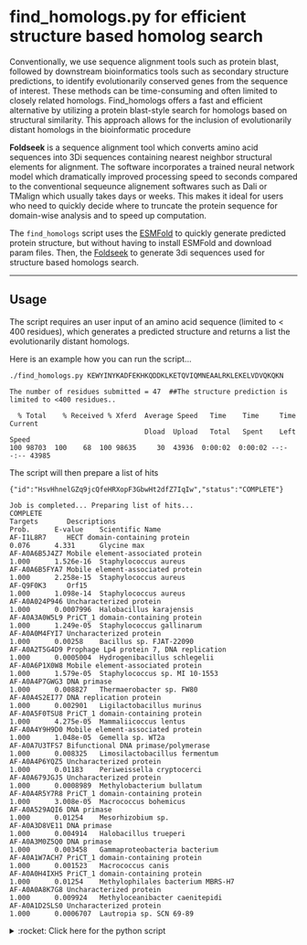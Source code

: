 # find_homologs.py for efficient structure based homolog search
<!-- What is this for? -->
Conventionally, we use sequence alignment tools such as protein blast, followed by downstream bioinformatics tools such as secondary structure predictions, to identify evolutionarily conserved genes from the sequence of interest. These methods can be time-consuming and often limited to closely related homologs. Find_homologs offers a fast and efficient alternative by utilizing a protein blast-style search for homologs based on structural similarity. This approach allows for the inclusion of evolutionarily distant homologs in the bioinformatic procedure

**Foldseek** is a sequence alignment tool which converts amino acid sequences into 3Di sequences containing nearest neighbor structural elements for alignment. The software incorporates a trained neural network model which dramatically improved processing speed to seconds compared to the conventional sequeunce alignement softwares such as Dali or TMalign which usually takes days or weeks. This makes it ideal for users who need to quickly decide where to truncate the protein sequence for domain-wise analysis and to speed up computation.

The `find_homologs` script uses the [ESMFold](https://colab.research.google.com/github/sokrypton/ColabFold/blob/main/ESMFold.ipynb) to quickly generate predicted protein structure, but without having to install ESMFold and download param files. Then, the [Foldseek](https://search.foldseek.com) to generate 3di sequences used for structure based homologs search.

-----------------------------
## Usage
The script requires an user input of an amino acid sequence (limited to < 400 residues), which generates a predicted structure and returns a list the evolutionarily distant homologs.

Here is an example how you can run the script...
```
./find_homologs.py KEWYINYKADFEKHKQDDKLKETQVIQMNEAALRKLEKELVDVQKQKN 
```

```
The number of residues submitted = 47  ##The structure prediction is limited to <400 residues..

  % Total    % Received % Xferd  Average Speed   Time    Time     Time  Current
                                 Dload  Upload   Total   Spent    Left  Speed
100 98703  100    68  100 98635     30  43936  0:00:02  0:00:02 --:--:-- 43985
```
The script will then prepare a list of hits 
```
{"id":"HsvHhnelGZq9jcQfeHRXopF3GbwHt2dfZ7IqIw","status":"COMPLETE"}

Job is completed... Preparing list of hits...
COMPLETE
Targets       Descriptions                                                     Prob.      E-value    Scientific Name
AF-I1L8R7     HECT domain-containing protein                      0.076      4.331      Glycine max
AF-A0A6B5J4Z7 Mobile element-associated protein                   1.000      1.526e-16  Staphylococcus aureus
AF-A0A6B5FYA7 Mobile element-associated protein                   1.000      2.258e-15  Staphylococcus aureus
AF-Q9F0K3     Orf15                                               1.000      1.098e-14  Staphylococcus aureus
AF-A0A024P946 Uncharacterized protein                             1.000      0.0007996  Halobacillus karajensis
AF-A0A3A0W5L9 PriCT_1 domain-containing protein                   1.000      1.249e-05  Staphylococcus gallinarum
AF-A0A0M4FYI7 Uncharacterized protein                             1.000      0.00258    Bacillus sp. FJAT-22090
AF-A0A2T5G4D9 Prophage Lp4 protein 7, DNA replication             1.000      0.0005004  Hydrogenibacillus schlegelii
AF-A0A6P1X0W8 Mobile element-associated protein                   1.000      1.579e-05  Staphylococcus sp. MI 10-1553
AF-A0A4P7GWG3 DNA primase                                         1.000      0.008827   Thermaerobacter sp. FW80
AF-A0A4S2EI77 DNA replication protein                             1.000      0.002901   Ligilactobacillus murinus
AF-A0A5F0TSU8 PriCT_1 domain-containing protein                   1.000      4.275e-05  Mammaliicoccus lentus
AF-A0A4Y9H9D0 Mobile element-associated protein                   1.000      1.048e-05  Gemella sp. WT2a
AF-A0A7U3TFS7 Bifunctional DNA primase/polymerase                 1.000      0.008325   Limosilactobacillus fermentum
AF-A0A4P6YQZ5 Uncharacterized protein                             1.000      0.01183    Periweissella cryptocerci
AF-A0A679JGJ5 Uncharacterized protein                             1.000      0.0008989  Methylobacterium bullatum
AF-A0A4R5Y7R8 PriCT_1 domain-containing protein                   1.000      3.008e-05  Macrococcus bohemicus
AF-A0A529AQI6 DNA primase                                         1.000      0.01254    Mesorhizobium sp.
AF-A0A3D8VE11 DNA primase                                         1.000      0.004914   Halobacillus trueperi
AF-A0A3M0Z5Q0 DNA primase                                         1.000      0.003458   Gammaproteobacteria bacterium
AF-A0A1W7ACH7 PriCT_1 domain-containing protein                   1.000      0.001523   Macrococcus canis
AF-A0A0H4IXH5 PriCT_1 domain-containing protein                   1.000      0.01254    Methylophilales bacterium MBRS-H7
AF-A0A0A8K7G8 Uncharacterized protein                             1.000      0.009924   Methyloceanibacter caenitepidi
AF-A0A1D2SLS0 Uncharacterized protein                             1.000      0.0006707  Lautropia sp. SCN 69-89

```
<details>
   <summary> :rocket: Click here for the python script </summary>
   
   ```Python
#!/usr/bin/env python3
# -*- coding: utf-8 -*-
import os
import sys
import requests
import subprocess
import json
from requests import get
from time import sleep

# This script incoporates ESMFold to predict the structure from the protein sequence. Then, uses Foldseek to search for structure-based homologs 
# First Script - Generate PDB from Protein Sequence

url = "https://api.esmatlas.com/foldSequence/v1/pdb/"
if len(sys.argv) > 1:
    protein_sequence = sys.argv[1]
else:
    print("Error: Protein sequence not provided.")
    sys.exit()
print("The number of residues submitted = "+str(len(protein_sequence))+"  ##The structure prediction is limited to <400 residues..\n")
# Define the request headers
headers = {
    "Content-Type": "text/plain"
}

# Define the request body
data = protein_sequence

# Send the POST request to the API
response = requests.post(url, headers=headers, data=data)

# Check the status code of the response
if response.status_code == 200:
    # Print the raw response text
    with open("ESMFold_structure.pdb", "w") as f:
        f.write(response.text)
else:
    print(f"Error: {response.status_code}")
    sys.exit()

# Second Script - Obtain List of Homologs from PDB

foldseek_url = "https://search.foldseek.com/api/ticket"

# Check if PDB file exists
if not os.path.exists("ESMFold_structure.pdb"):
    print("Error: PDB file not found.")
    sys.exit()

# Define the cURL command
curl_command = [
    "curl",
    "-X", "POST",
    "-F", f"q=@ESMFold_structure.pdb",
    "-F", "mode=3diaa",
    "-F", "database[]=afdb50",
    "-F", "database[]=afdb-swissprot",
    "-F", "database[]=afdb-proteome",
    ##"-F", "database[]=cath50",
    ##"-F", "database[]=mgnify_esm30",
    ##"-F", "database[]=pdb100",
    ##"-F", "database[]=gmgcl_id",
    "-F", "taxonomy[]=bacteria",  # Add your taxonomic filter here
    foldseek_url
]

# Execute the cURL command
try:
    output = subprocess.check_output(curl_command, universal_newlines=True)
    print(output)
except subprocess.CalledProcessError as e:
    print(f"Error executing cURL command: {e}")
    sys.exit()

# Parse the output to obtain the ticket ID
ticket = json.loads(output)
if not ticket:
    print("Error: Failed to retrieve the ticket ID.")
    sys.exit()

while True:
    if ticket['status'] == "ERROR":
        print("Job encountered an error.")
        sys.exit(0)
    elif ticket['status'] == "PENDING":
        print("Job is still running. Waiting...")
        sleep(10)
        results_url=f"https://search.foldseek.com/api/result/{ticket['id']}/0"
        results_response=get(results_url)
        try:
            results=results_response.json()
            break
        except json.JSONDecodeError:
            print("Error decoding JSON response:", results_response.text)
            continue
    elif ticket['status'] == "COMPLETE":
        print("Job is completed... Preparing list of hits...")
        results_url = f"https://search.foldseek.com/api/result/{ticket['id']}/0"
        results_response = get(results_url)
        try:
            results = results_response.json()
            break
        except json.JSONDecodeError:
            print("Error decoding JSON response:", results_response.text)
            sys.exit(1)
print(ticket['status'])    
print("Job completed... Preparing the list of hits...")

targets       = []
descriptions  = []
probabilities = []
evalues       = []
taxNames      = []
for result in results['results']:
    db = result['db']
    alignments=result.get('alignments')
    if alignments:
        for alignment in alignments:
            target=alignment['target']
            prob = alignment['prob']
            eval = alignment['eval']
            taxName = alignment['taxName']
            targets.append(target.split('-F1')[0])
            descriptions.append(target.split('v4 ')[1])
            probabilities.append(prob)
            evalues.append(eval)
            taxNames.append(taxName)

# Determine the maximum width for the description column
max_target_width = max(len(target) for target in targets)
max_description_width = max(len(description) for description in descriptions)

# Print the list of targets
print(f"{'Targets':<{max_target_width}} {'Descriptions':<{max_description_width}} {'Prob.':<10} {'E-value':<10} {'Scientific Name':<10}")
for target, description, probability, ev, sciname in zip(targets, descriptions, probabilities, evalues, taxNames):
    print(f"{target:<{max_target_width}} {description:<{max_description_width}} {probability:<10.3f} {ev:<10} {sciname:<10}")
print("-" * (10 + max_description_width + 10))
print("Please copy and paste the link below into a browser for the graphical interface"+'\n')
print(f"https://search.foldseek.com/result/{ticket['id']}/0")
   ```
</details>
